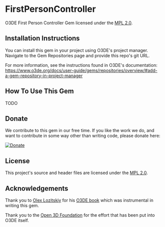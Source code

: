 # FirstPersonController
O3DE First Person Controller Gem licensed under the [MPL 2.0](/LICENSE.txt).

## Installation Instructions
You can install this gem in your project using O3DE's project manager. Navigate to the Gem Repositories page and provide this repo's git URL.

For more information, see the instructions found in O3DE's documentation: https://www.o3de.org/docs/user-guide/gems/repositories/overview/#add-a-gem-repository-in-project-manager

## How To Use This Gem
TODO

## Donate
We contribute to this gem in our free time. If you like the work we do, and want to contribute in some way other than writing code, please donate here:

[![Donate](https://img.shields.io/badge/Donate-PayPal-green.svg)](https://www.paypal.com/donate/?hosted_button_id=FMSTWR9MUAFA2)

## License
This project's source and header files are licensed under the [MPL 2.0](/LICENSE.txt).

## Acknowledgements
Thank you to [Olex Lozitskiy](https://github.com/AMZN-Olex) for his [O3DE book](https://github.com/AMZN-Olex/O3DEBookCode2111) which was instrumental in writing this gem.

Thank you to the [Open 3D Foundation](https://o3d.foundation/) for the effort that has been put into O3DE itself.
